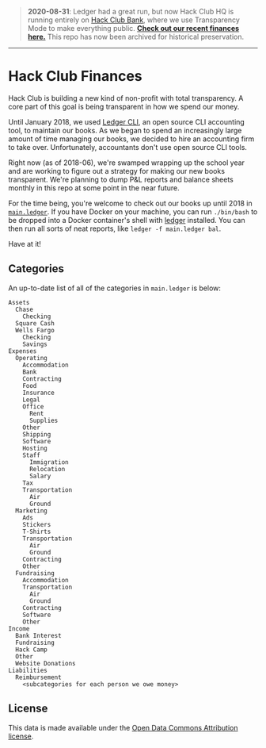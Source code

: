 > **2020-08-31**: Ledger had a great run, but now Hack Club HQ is running entirely on [Hack Club Bank](https://hackclub.com/bank/), where we use Transparency Mode to make everything public. [**Check out our recent finances here.**](https://bank.hackclub.com/hq) This repo has now been archived for historical preservation.

***

# Hack Club Finances

Hack Club is building a new kind of non-profit with total transparency. A core part of this goal is being transparent in how we spend our money.

Until January 2018, we used [Ledger CLI](https://www.ledger-cli.org/), an open source CLI accounting tool, to maintain our books. As we began to spend an increasingly large amount of time managing our books, we decided to hire an accounting firm to take over. Unfortunately, accountants don't use open source CLI tools.

Right now (as of 2018-06), we're swamped wrapping up the school year and are working to figure out a strategy for making our new books transparent. We're planning to dump P&L reports and balance sheets monthly in this repo at some point in the near future.

For the time being, you're welcome to check out our books up until 2018 in [`main.ledger`](main.ledger). If you have Docker on your machine, you can run `./bin/bash` to be dropped into a Docker container's shell with [ledger](http://ledger-cli.org/) installed. You can then run all sorts of neat reports, like `ledger -f main.ledger bal`.

Have at it!

## Categories

An up-to-date list of all of the categories in `main.ledger` is below:

```
Assets
  Chase
    Checking
  Square Cash
  Wells Fargo
    Checking
    Savings
Expenses
  Operating
    Accommodation
    Bank
    Contracting
    Food
    Insurance
    Legal
    Office
      Rent
      Supplies
    Other
    Shipping
    Software
    Hosting
    Staff
      Immigration
      Relocation
      Salary
    Tax
    Transportation
      Air
      Ground
  Marketing
    Ads
    Stickers
    T-Shirts
    Transportation
      Air
      Ground
    Contracting
    Other
  Fundraising
    Accommodation
    Transportation
      Air
      Ground
    Contracting
    Software
    Other
Income
  Bank Interest
  Fundraising
  Hack Camp
  Other
  Website Donations
Liabilities
  Reimbursement
    <subcategories for each person we owe money>
```

## License

This data is made available under the [Open Data Commons Attribution license](LICENSE).

